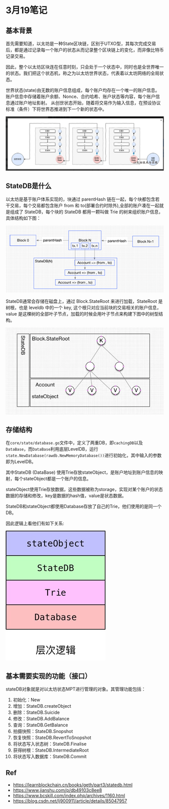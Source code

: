 # 3月19笔记

## 基本背景

首先需要知道，以太坊是一种State区块链，区别于UTXO型，其每次完成交易后，都是通过记录每一个账户的状态从而记录整个区块链上的变化，而非像比特币记录交易。

因此，整个以太坊区块连在任意时刻，只会处于一个状态中，同时也是全世界唯一的状态。我们把这个状态机，称之为以太坊世界状态，代表着以太坊网络的全局状态。

世界状态(state)由无数的账户信息组成，每个账户均存在一个唯一的账户信息。账户信息中存储着账户余额、Nonce、合约哈希、账户状态等内容，每个账户信息通过账户地址影射。 从创世状态开始，随着将交易作为输入信息，在预设协议标准（条件）下将世界态推进到下一个新的状态中。

![state](../images/state.png)

## StateDB是什么

以太坊是基于账户体系实现的，块通过 parentHash 链在一起，每个块都包含若干交易，每个交易都包含账户 from 和 to(部署合约时除外),全部的账户凑在一起就是组成了 StateDB，每个块的 StateDB 都用一颗叫做 Trie 的树来组织账户信息，具体结构如下图：

![statedb](../images/statedb.png)

StateDB通常会存储在磁盘上，通过 Block.StateRoot 来进行加载，StateRoot 是树根，也是 leveldb 中的一个 key, 这个根只对应当前块的交易相关的账户信息，value 是这棵树的全部叶子节点，加载的时候会用叶子节点来构建下图中的树型结构。

![trie](../images/trie.png)

## 存储结构

在`core/state/database.go`文件中，定义了两重DB，即`cachingDB`以及`DataBase`，而`DataBase`利用底层LevelDB，运行`state.NewDatabase(rawdb.NewMemoryDatabase())`进行初始化，其中输入的参数即为LevelDB。

其中StateDB (DataBase) 使用Trie存放stateObject，是账户地址到账户信息的映射，每个stateObject都是一个账户的信息。

stateObject使用Trie存放数据，这些数据被称为storage，实现对某个账户的状态数据的存储和修改，key是数据的hash值，value是状态数据。

StateDB和stateObject都使用Database存放了自己的Trie，他们使用的是同一个DB。

因此逻辑上看他们有如下关系:

![hierarchy](../images/hierarchy.png)

## 基本需要实现的功能（接口）

stateDB对象就是对以太坊状态MPT进行管理的对象。其管理功能包括：
1. 初始化：New
2. 增加：StateDB.createObject
3. 删除：StateDB.Suicide
4. 修改：StateDB.AddBalance
5. 查询：StateDB.GetBalance
6. 拍摄快照：StateDB.Snopshot
7. 恢复快照：StateDB.RevertToSnopshot
8. 将状态写入状态树：StateDB.Finalise
9. 获得树根：StateDB.IntermediateRoot
10. 将状态写入数据库：StateDB.Commit

## Ref
- https://learnblockchain.cn/books/geth/part3/statedb.html
- https://www.jianshu.com/p/db49103c8ee8
- https://www.bcskill.com/index.php/archives/1160.html
- https://blog.csdn.net/lj900911/article/details/85047957
